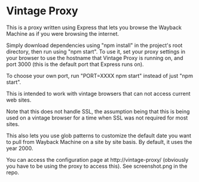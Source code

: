 # Vintage Proxy

This is a proxy written using Express that lets you browse the Wayback Machine as if you were browsing the internet.

Simply download dependencies using "npm install" in the project's root directory, then run using "npm start". To use it, set your proxy settings in your browser to use the hostname that Vintage Proxy is running on, and port 3000 (this is the default port that Express runs on).

To choose your own port, run "PORT=XXXX npm start" instead of just "npm start".

This is intended to work with vintage browsers that can not access current web sites.

Note that this does not handle SSL, the assumption being that this is being used on a vintage browser for a time when SSL was not required for most sites.

This also lets you use glob patterns to customize the default date you want to pull from Wayback Machine on a site by site basis. By default, it uses the year 2000.

You can access the configuration page at http://vintage-proxy/ (obviously you have to be using the proxy to access this). See screenshot.png in the repo.

